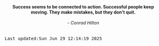 
<div align="center"><b><span>Success seems to be connected to action. Successful people keep moving. They make mistakes, but they don't quit.</span></b><br><br><i> - Conrad Hilton</i></div>
<br><br><kbd>Last updated:Sun Jun 29 12:14:19 2025</kbd>